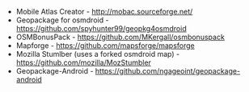 * Mobile Atlas Creator - http://mobac.sourceforge.net/
* Geopackage for osmdroid - https://github.com/spyhunter99/geopkg4osmdroid
* OSMBonusPack - https://github.com/MKergall/osmbonuspack
* Mapforge - https://github.com/mapsforge/mapsforge
* Mozilla Stumlber (uses a forked osmdroid map) - https://github.com/mozilla/MozStumbler
* Geopackage-Android - https://github.com/ngageoint/geopackage-android

